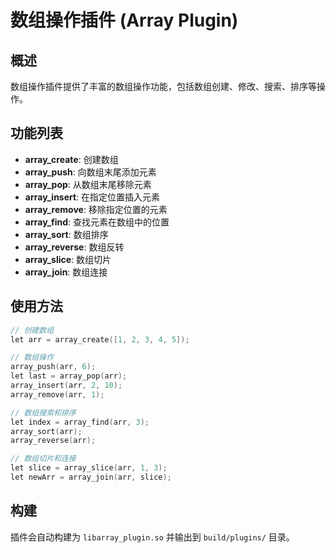 # 数组操作插件 (Array Plugin)

## 概述
数组操作插件提供了丰富的数组操作功能，包括数组创建、修改、搜索、排序等操作。

## 功能列表
- **array_create**: 创建数组
- **array_push**: 向数组末尾添加元素
- **array_pop**: 从数组末尾移除元素
- **array_insert**: 在指定位置插入元素
- **array_remove**: 移除指定位置的元素
- **array_find**: 查找元素在数组中的位置
- **array_sort**: 数组排序
- **array_reverse**: 数组反转
- **array_slice**: 数组切片
- **array_join**: 数组连接

## 使用方法
```cpp
// 创建数组
let arr = array_create([1, 2, 3, 4, 5]);

// 数组操作
array_push(arr, 6);
let last = array_pop(arr);
array_insert(arr, 2, 10);
array_remove(arr, 1);

// 数组搜索和排序
let index = array_find(arr, 3);
array_sort(arr);
array_reverse(arr);

// 数组切片和连接
let slice = array_slice(arr, 1, 3);
let newArr = array_join(arr, slice);
```

## 构建
插件会自动构建为 `libarray_plugin.so` 并输出到 `build/plugins/` 目录。
